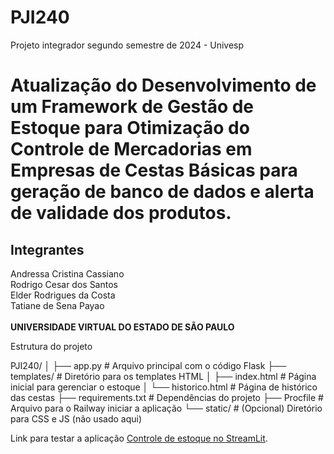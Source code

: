 # PJI240
Projeto integrador segundo semestre de 2024 - Univesp

# Atualização do Desenvolvimento de um Framework de Gestão de Estoque para Otimização do Controle de Mercadorias em Empresas de Cestas Básicas para geração de banco de dados e alerta de validade dos produtos.

## Integrantes
Andressa Cristina Cassiano <br>
Rodrigo Cesar dos Santos <br>
Elder Rodrigues da Costa <br>
Tatiane de Sena Payao <br> <br>
**UNIVERSIDADE VIRTUAL DO ESTADO DE SÃO PAULO**

Estrutura do projeto

PJI240/
│
├── app.py               # Arquivo principal com o código Flask
├── templates/           # Diretório para os templates HTML
│   ├── index.html       # Página inicial para gerenciar o estoque
│   └── historico.html   # Página de histórico das cestas
├── requirements.txt     # Dependências do projeto
├── Procfile             # Arquivo para o Railway iniciar a aplicação
└── static/              # (Opcional) Diretório para CSS e JS (não usado aqui)

<p>Link para testar a aplicação <a href="https://pji110-tpdtjavoykn9iebuyzbkab.streamlit.app/" target="_blank" rel="noopener noreferrer">Controle de estoque no StreamLit</a>.</p>
